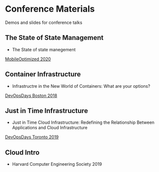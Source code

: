 # Conference Materials

Demos and slides for conference talks

## The State of State Management

* The State of state manegement

[MobileOptimized 2020](https://moconf.dev/)

## Container Infrastructure

* Infrastructre in the New World of Containers: What are your options?

[DevOpsDays Boston 2018](https://www.devopsdays.org/events/2018-boston/program/austen-novis/)

## Just in Time Infrastructure

* Just in Time Cloud Infrastructure: Redefining the Relationship Between Applications and Cloud Infrastructure

[DevOpsDays Toronto 2019](https://pheedloop.com/dodto19/site/sessions/?id=zdeRUR)

## Cloud Intro

* Harvard Computer Engineering Society 2019

